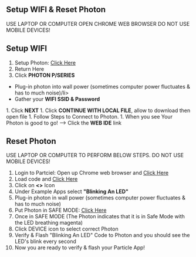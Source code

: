 ## Setup WIFI & Reset Photon 

USE LAPTOP OR COMPUTER 
OPEN CHROME WEB BROWSER
DO NOT USE MOBILE DEVICES!

## Setup WIFI

1. Setup Photon: <a href="http://rvciot.app/start" target="blank">Click Here</a>
1. Return Here
1. Click <b>PHOTON P/SERIES</b>
<ul>
  <li>Plug-in photon into wall power (sometimes computer power fluctuates & has to much noise)/li>
  <li>Gather your <b>WIFI SSID & Password</b></li>
</ul>  
1. Click <b>NEXT</b>
1. Click <b>CONTINUE WITH LOCAL FILE</b>, allow to download then open file
1. Follow Steps to Connect to Photon. 
1. When you see Your Photon is good to go! —> Click the <b>WEB IDE</b> link


## Reset Photon

USE LAPTOP OR COMPUTER TO PERFORM BELOW STEPS.
DO NOT USE MOBILE DEVICES!

1. Login to Partciel: Open up Chrome web browser and <a href="https://www.particle.io/" target="blank">Click Here</a>
1. Load code and <a href="https://build.particle.io" target="blank">Click Here</a>
1. Click on <b><></b> Icon
  1. Under Example Apps select <b>"Blinking An LED"</b>
1. Plug-in photon in wall power (sometimes computer power fluctuates & has to much noise)
1. Put Photon in SAFE MODE: <a href="https://docs.particle.io/tutorials/device-os/led/photon/#safe-mode" target="blank">Click Here</a>
1. Once in SAFE MODE (The Photon indicates that it is in Safe Mode with the LED breathing magenta)
1. Click DEVICE icon to select correct Photon
1. Verify & Flash "Blinking An LED" Code to Photon and you should see the LED's blink every second
1. Now you are ready to verify & flash your Particle App!
